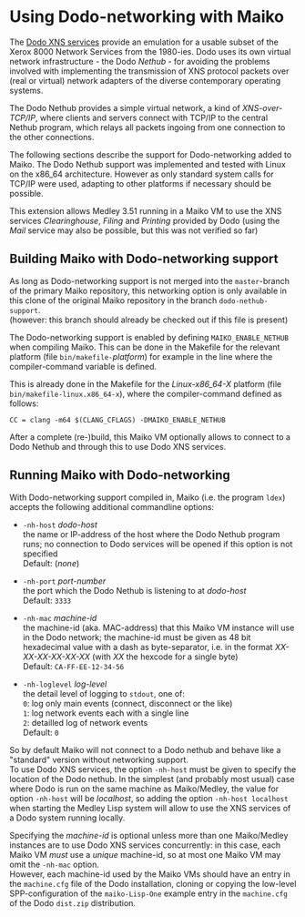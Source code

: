 # Using Dodo-networking with Maiko

The [Dodo XNS services](https://github.com/devhawala/dodo) provide an emulation for a usable
subset of the Xerox 8000 Network Services from the 1980-ies. Dodo uses its own virtual
network infrastructure - the Dodo *Nethub* - for avoiding the problems involved with
implementing the transmission of XNS protocol packets over (real or virtual) network
adapters of the diverse contemporary operating systems.

The Dodo Nethub provides a simple virtual network, a kind of *XNS-over-TCP/IP*,
where clients and servers connect with TCP/IP to the central Nethub program, which relays all
packets ingoing from one connection to the other connections.

The following sections describe the support for Dodo-networking added to
Maiko. The Dodo Nethub support was implemented and tested with Linux on the x86_64
architecture. However as only standard system calls for TCP/IP were used, adapting to other
platforms if necessary should be possible.

This extension allows Medley 3.51 running in a Maiko VM to use the XNS services
*Clearinghouse*, *Filing* and *Printing* provided by Dodo (using the *Mail* service may
also be possible, but this was not verified so far)  

## Building Maiko with Dodo-networking support

As long as Dodo-networking support is not merged into the `master`-branch
of the primary Maiko repository, this networking option is only available in this
clone of the original Maiko repository in the branch `dodo-nethub-support`.    
(however: this branch should already be checked out if this file is present)

The Dodo-networking support is enabled by defining `MAIKO_ENABLE_NETHUB`
when compiling Maiko. This can be done in the Makefile for the relevant platform
(file `bin/makefile-`*platform*) for example in the line where the compiler-command
variable is defined.

This is already done in the Makefile for the *Linux-x86_64-X* platform (file
`bin/makefile-linux.x86_64-x`), where the compiler-command defined as follows:

```
CC = clang -m64 $(CLANG_CFLAGS) -DMAIKO_ENABLE_NETHUB
```

After a complete (re-)build, this Maiko VM optionally allows to connect to a Dodo Nethub
and through this to use Dodo XNS services.
  

## Running Maiko with Dodo-networking

With Dodo-networking support compiled in, Maiko (i.e. the program `ldex`) accepts the
following additional commandline options:

- `-nh-host` *dodo-host*    
  the name or IP-address of the host where the Dodo Nethub program runs; no connection to
  Dodo services will be opened if this option is not specified    
  Default: (*none*)

- `-nh-port` *port-number*    
  the port which the Dodo Nethub is listening to at *dodo-host*    
  Default: `3333`

- `-nh-mac` *machine-id*    
  the machine-id (aka. MAC-address) that this Maiko VM instance will use in the Dodo network;
  the machine-id must be given as 48 bit hexadecimal value with a dash as byte-separator, i.e.
  in the format *XX-XX-XX-XX-XX-XX* (with *XX* the hexcode for a single byte)     
  Default: `CA-FF-EE-12-34-56`

- `-nh-loglevel` *log-level*    
  the detail level of logging to `stdout`, one of:    
  `0`: log only main events (connect, disconnect or the like)    
  `1`: log network events each with a single line    
  `2`: detailled log of network events    
  Default: `0`

So by default Maiko will not connect to a Dodo nethub and behave like a "standard" version
without networking support.    
To use Dodo XNS services, the option `-nh-host` must be given to specify the location
of the Dodo nethub. In the simplest (and probably most usual) case where Dodo is run on the
same machine as Maiko/Medley, the value for option `-nh-host` will be *localhost*, so
adding the option `-nh-host localhost` when starting the Medley Lisp system will allow
to use the XNS services of a Dodo system running locally.  

Specifying the *machine-id* is optional unless more than one Maiko/Medley instances are to use
Dodo XNS services concurrently: in this case, each Maiko VM *must* use a *unique* machine-id,
so at most one Maiko VM may omit the `-nh-mac` option.    
However, each machine-id used by the Maiko VMs should have an entry in the `machine.cfg`
file of the Dodo installation, cloning or copying the low-level SPP-configuration of the
`maiko-Lisp-One` example entry in the `machine.cfg` of the Dodo `dist.zip`
distribution.
